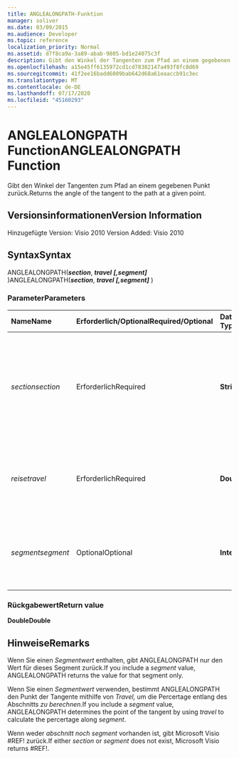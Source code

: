 ```yaml
---
title: ANGLEALONGPATH-Funktion
manager: soliver
ms.date: 03/09/2015
ms.audience: Developer
ms.topic: reference
localization_priority: Normal
ms.assetid: d7f8ca9a-3a89-abab-9805-bd1e24075c3f
description: Gibt den Winkel der Tangenten zum Pfad an einem gegebenen Punkt zurück.
ms.openlocfilehash: a15e45ff6135972cd1cd78382147a493f8fc8d69
ms.sourcegitcommit: 41f2ee16badd6009bab642d68a61eaaccb91c3ec
ms.translationtype: MT
ms.contentlocale: de-DE
ms.lasthandoff: 07/17/2020
ms.locfileid: "45160293"
---
```

# <a name="anglealongpath-function"></a><span data-ttu-id="28460-103">ANGLEALONGPATH Function</span><span class="sxs-lookup"><span data-stu-id="28460-103">ANGLEALONGPATH Function</span></span>

<span data-ttu-id="28460-104">Gibt den Winkel der Tangenten zum Pfad an einem gegebenen Punkt zurück.</span><span class="sxs-lookup"><span data-stu-id="28460-104">Returns the angle of the tangent to the path at a given point.</span></span>
  
## <a name="version-information"></a><span data-ttu-id="28460-105">Versionsinformationen</span><span class="sxs-lookup"><span data-stu-id="28460-105">Version Information</span></span>

<span data-ttu-id="28460-106">Hinzugefügte Version: Visio 2010
</span><span class="sxs-lookup"><span data-stu-id="28460-106">Version Added: Visio 2010</span></span> 
  
## <a name="syntax"></a><span data-ttu-id="28460-107">Syntax</span><span class="sxs-lookup"><span data-stu-id="28460-107">Syntax</span></span>

<span data-ttu-id="28460-108">ANGLEALONGPATH(***section***, ***travel*** ***[,segment]*** )</span><span class="sxs-lookup"><span data-stu-id="28460-108">ANGLEALONGPATH(***section***, ***travel*** ***[,segment]*** )</span></span> 
  
### <a name="parameters"></a><span data-ttu-id="28460-109">Parameter</span><span class="sxs-lookup"><span data-stu-id="28460-109">Parameters</span></span>

|<span data-ttu-id="28460-110">**Name**</span><span class="sxs-lookup"><span data-stu-id="28460-110">**Name**</span></span>|<span data-ttu-id="28460-111">**Erforderlich/Optional**</span><span class="sxs-lookup"><span data-stu-id="28460-111">**Required/Optional**</span></span>|<span data-ttu-id="28460-112">**Datentyp**</span><span class="sxs-lookup"><span data-stu-id="28460-112">**Data Type**</span></span>|<span data-ttu-id="28460-113">**Beschreibung**</span><span class="sxs-lookup"><span data-stu-id="28460-113">**Description**</span></span>|
|:-----|:-----|:-----|:-----|
| <span data-ttu-id="28460-114">_section_</span><span class="sxs-lookup"><span data-stu-id="28460-114">_section_</span></span> <br/> |<span data-ttu-id="28460-115">Erforderlich</span><span class="sxs-lookup"><span data-stu-id="28460-115">Required</span></span>  <br/> |<span data-ttu-id="28460-116">**String**</span><span class="sxs-lookup"><span data-stu-id="28460-116">**String**</span></span> <br/> |<span data-ttu-id="28460-117">Der Abschnitt "Geometrie", der den Pfad darstellt, angegeben mit einer Referenz auf dessen Zelle "Path" (z. B. Geometrie1.Path).</span><span class="sxs-lookup"><span data-stu-id="28460-117">The Geometry section that represents the path, specified by a reference to its Path cell (for example, Geometry1.Path).</span></span>  <br/> |
| <span data-ttu-id="28460-118">_reise_</span><span class="sxs-lookup"><span data-stu-id="28460-118">_travel_</span></span> <br/> |<span data-ttu-id="28460-119">Erforderlich</span><span class="sxs-lookup"><span data-stu-id="28460-119">Required</span></span>  <br/> |<span data-ttu-id="28460-120">**Double**</span><span class="sxs-lookup"><span data-stu-id="28460-120">**Double**</span></span> <br/> |<span data-ttu-id="28460-p101">Der Prozentsatz entlang des Pfads vom Anfangs- zum Endpunkt. Muss zwischen 0 und 1 liegen.</span><span class="sxs-lookup"><span data-stu-id="28460-p101">The percentage along the path from begin point to end point. Must be between 0 and 1.</span></span>  <br/> |
| <span data-ttu-id="28460-123">_segment_</span><span class="sxs-lookup"><span data-stu-id="28460-123">_segment_</span></span> <br/> |<span data-ttu-id="28460-124">Optional</span><span class="sxs-lookup"><span data-stu-id="28460-124">Optional</span></span>  <br/> |<span data-ttu-id="28460-125">**Integer**</span><span class="sxs-lookup"><span data-stu-id="28460-125">**Integer**</span></span> <br/> |<span data-ttu-id="28460-126">Das 1-basierte Segment des Pfads, an dem der Tangentenwinkel berechnet werden soll.</span><span class="sxs-lookup"><span data-stu-id="28460-126">The 1-based segment of the path at which to calculate the tangent angle.</span></span>  <br/> |
   
### <a name="return-value"></a><span data-ttu-id="28460-127">Rückgabewert</span><span class="sxs-lookup"><span data-stu-id="28460-127">Return value</span></span>

 <span data-ttu-id="28460-128">**Double**</span><span class="sxs-lookup"><span data-stu-id="28460-128">**Double**</span></span>
  
## <a name="remarks"></a><span data-ttu-id="28460-129">Hinweise</span><span class="sxs-lookup"><span data-stu-id="28460-129">Remarks</span></span>

<span data-ttu-id="28460-130">Wenn Sie einen  _Segmentwert_ enthalten, gibt ANGLEALONGPATH nur den Wert für dieses Segment zurück.</span><span class="sxs-lookup"><span data-stu-id="28460-130">If you include a  _segment_ value, ANGLEALONGPATH returns the value for that segment only.</span></span> 
  
<span data-ttu-id="28460-131">Wenn Sie einen _Segmentwert_ verwenden, bestimmt ANGLEALONGPATH den Punkt der Tangente mithilfe von _Travel,_ um die Percertage entlang des Abschnitts _zu berechnen._</span><span class="sxs-lookup"><span data-stu-id="28460-131">If you include a  _segment_ value, ANGLEALONGPATH determines the point of the tangent by using  _travel_ to calculate the percertage along  _segment_.</span></span>
  
<span data-ttu-id="28460-132">Wenn weder _abschnitt noch_ _segment_ vorhanden ist, gibt Microsoft Visio #REF! zurück.</span><span class="sxs-lookup"><span data-stu-id="28460-132">If either  _section_ or  _segment_ does not exist, Microsoft Visio returns #REF!.</span></span> 
  

